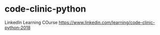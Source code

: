 # code-clinic-python
LinkedIn Learning COurse https://www.linkedin.com/learning/code-clinic-python-2018
